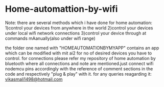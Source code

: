 # Home-automattion-by-wifi
Note:
there are several methods which i have done for home automation:
1)control your devices from anywhere in the world
2)control your devices under local wifi network connections
3)control your device through at commands mAanually(also under wifi range)


the folder one named with "HOMEAUTOMATIONBYMYAPP" contains an app which can be modified with mit ai2 for no of desired devices you have to control.
for connections please refer my repository of home automation by bluetooth where all connections and note are mentioned.just connect wifi nodemcu pins accordingly with the reference of comment sections in the code and respectively "plug & play" with it.
for any queries reagarding it:
vikasmali1498@hotmail.com
